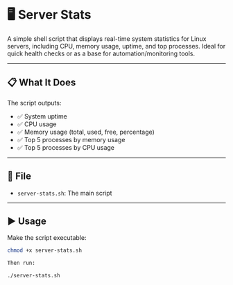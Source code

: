 # 🖥️ Server Stats

A simple shell script that displays real-time system statistics for Linux servers, including CPU, memory usage, uptime, and top processes. Ideal for quick health checks or as a base for automation/monitoring tools.

---

## 📋 What It Does

The script outputs:

- ✅ System uptime
- ✅ CPU usage
- ✅ Memory usage (total, used, free, percentage)
- ✅ Top 5 processes by memory usage
- ✅ Top 5 processes by CPU usage

---

## 📂 File

- `server-stats.sh`: The main script

---

## ▶️ Usage

Make the script executable:

```bash
chmod +x server-stats.sh

Then run:

./server-stats.sh

```

